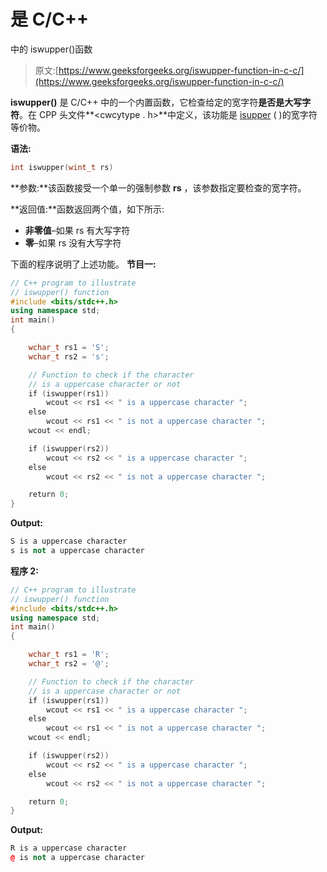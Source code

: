 # 是 C/C++

中的 iswupper()函数

> 原文:[https://www.geeksforgeeks.org/iswupper-function-in-c-c/](https://www.geeksforgeeks.org/iswupper-function-in-c-c/)

**iswupper()** 是 C/C++ 中的一个内置函数，它检查给定的宽字符**是否是大写字符**。在 CPP 头文件**<cwcytype . h>**中定义，该功能是 [isupper](https://www.geeksforgeeks.org/isupper-islower-application-c/) ( <cctype>)的宽字符等价物。</cctype>

**语法:**

```cpp
int iswupper(wint_t rs)
```

**参数:**该函数接受一个单一的强制参数 **rs** ，该参数指定要检查的宽字符。

**返回值:**函数返回两个值，如下所示:

*   **非零值**–如果 rs 有大写字符
*   **零**–如果 rs 没有大写字符

下面的程序说明了上述功能。
**节目一:**

```cpp
// C++ program to illustrate
// iswupper() function
#include <bits/stdc++.h>
using namespace std;
int main()
{

    wchar_t rs1 = 'S';
    wchar_t rs2 = 's';

    // Function to check if the character
    // is a uppercase character or not
    if (iswupper(rs1))
        wcout << rs1 << " is a uppercase character ";
    else
        wcout << rs1 << " is not a uppercase character ";
    wcout << endl;

    if (iswupper(rs2))
        wcout << rs2 << " is a uppercase character ";
    else
        wcout << rs2 << " is not a uppercase character ";

    return 0;
}
```

**Output:**

```cpp
S is a uppercase character 
s is not a uppercase character

```

**程序 2:**

```cpp
// C++ program to illustrate
// iswupper() function
#include <bits/stdc++.h>
using namespace std;
int main()
{

    wchar_t rs1 = 'R';
    wchar_t rs2 = '@';

    // Function to check if the character
    // is a uppercase character or not
    if (iswupper(rs1))
        wcout << rs1 << " is a uppercase character ";
    else
        wcout << rs1 << " is not a uppercase character ";
    wcout << endl;

    if (iswupper(rs2))
        wcout << rs2 << " is a uppercase character ";
    else
        wcout << rs2 << " is not a uppercase character ";

    return 0;
}
```

**Output:**

```cpp
R is a uppercase character 
@ is not a uppercase character

```